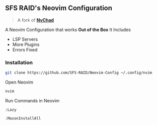 ## SFS RAID's Neovim Configuration
> A fork of [**NvChad**](https://github.com/NvChad/NvChad)

A Neovim Configuration that works **Out of the Box**
It Includes
 - LSP Servers
 - More Plugins
 - Errors Fixed

### Installation
```bash
git clone https://github.com/SFS-RAID/Neovim-Config ~/.config/nvim
```
Open Neovim
```bash
nvim
```
Run Commands in Neovim
```vim
:Lazy
```
```vim
:MasonInstallAll
```
